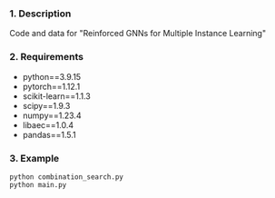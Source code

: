 ### 1. Description
Code and data for "Reinforced GNNs for Multiple Instance Learning"


### 2. Requirements
- python==3.9.15
- pytorch==1.12.1
- scikit-learn==1.1.3
- scipy==1.9.3
- numpy==1.23.4
- libaec==1.0.4
- pandas==1.5.1


### 3. Example
```
python combination_search.py
python main.py
```
